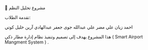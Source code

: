 📝 مشروع تحليل النظم


تقدمة الطلاب:


احمد زيان علي
مضر علي عبدالله 
جوى جعفر عبدالهادي 
آرين خليل كوتي 


هذا المشروع يهدف إلى تصميم وتنفيذ نظام إدارة مطار ذكي ( Smart Airport Mangment System ) .

